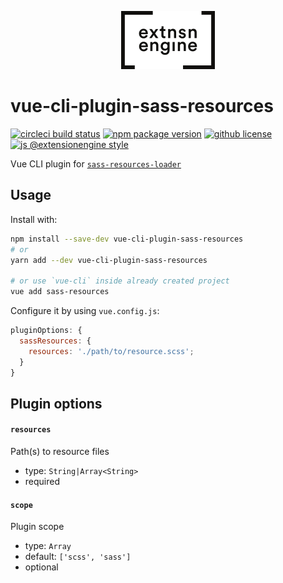<p align="center">
  <a href="#">
    <img width="150" src="media/logo.svg">
  </a>
</p>

# vue-cli-plugin-sass-resources

[![circleci build status](https://badgen.net/circleci/github/ExtensionEngine/vue-cli-plugin-sass-resources/master?icon)](https://circleci.com/gh/ExtensionEngine/vue-cli-plugin-sass-resources)
[![npm package version](https://badgen.net/npm/v/vue-cli-plugin-sass-resources)](https://npm.im/vue-cli-plugin-sass-resources)
[![github license](https://badgen.net/github/license/ExtensionEngine/vue-cli-plugin-sass-resources)](https://github.com/ExtensionEngine/vue-cli-plugin-sass-resources/blob/master/LICENSE)
[![js @extensionengine style](https://badgen.net/badge/code%20style/@extensionengine/black)](https://github.com/ExtensionEngine/vue-cli-plugin-sass-resources)

Vue CLI plugin for [`sass-resources-loader`](https://github.com/shakacode/sass-resources-loader)

## Usage

Install with:

```bash
npm install --save-dev vue-cli-plugin-sass-resources
# or
yarn add --dev vue-cli-plugin-sass-resources

# or use `vue-cli` inside already created project
vue add sass-resources
```

Configure it by using `vue.config.js`:

```js
pluginOptions: {
  sassResources: {
    resources: './path/to/resource.scss';
  }
}
```

## Plugin options

#### `resources`

Path(s) to resource files

- type: `String|Array<String>`
- required

#### `scope`

Plugin scope

- type: `Array`
- default: `['scss', 'sass']`
- optional
